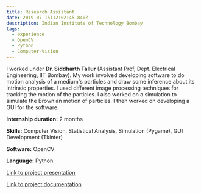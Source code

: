 ```yaml
---
title: Research Assistant
date: 2019-07-15T12:02:45.840Z
description: Indian Institute of Technology Bombay
tags:
  - experience
  - OpenCV
  - Python
  - Computer-Vision
---
```

I worked under **Dr. Siddharth Tallur** (Assistant Prof, Dept. Electrical Engineering, IIT Bombay). My work involved developing software to do motion analysis of a medium's particles and draw some inference about its intrinsic properties. I used different image processing techniques for tracking the motion of the particles. I also worked on a simulation to simulate the Brownian motion of particles. I then worked on developing a GUI for the software.

**Internship duration:** 2 months

**Skills:** Computer Vision, Statistical Analysis, Simulation (Pygame), GUI Development (Tkinter)

**Software:** OpenCV

**Language:** Python

[Link to project presentation](https://docs.google.com/presentation/d/1Y9lViDc3PIQK0BwBdOut8h6mla24UutYqztgAlzcpBI/edit) 

[Link to project documentation](https://docs.google.com/presentation/d/1b6oTa7pE_AmM3C06VCknM873sJz-2A_9Jm5SSF8oW5I/edit#slide=id.p1)